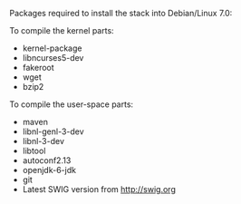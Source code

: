 Packages required to install the stack into Debian/Linux 7.0:
        
To compile the kernel parts:
   - kernel-package 
   - libncurses5-dev 
   - fakeroot 
   - wget 
   - bzip2

To compile the user-space parts:
   - maven 
   - libnl-genl-3-dev 
   - libnl-3-dev 
   - libtool 
   - autoconf2.13
   - openjdk-6-jdk
   - git
   - Latest SWIG version from http://swig.org
